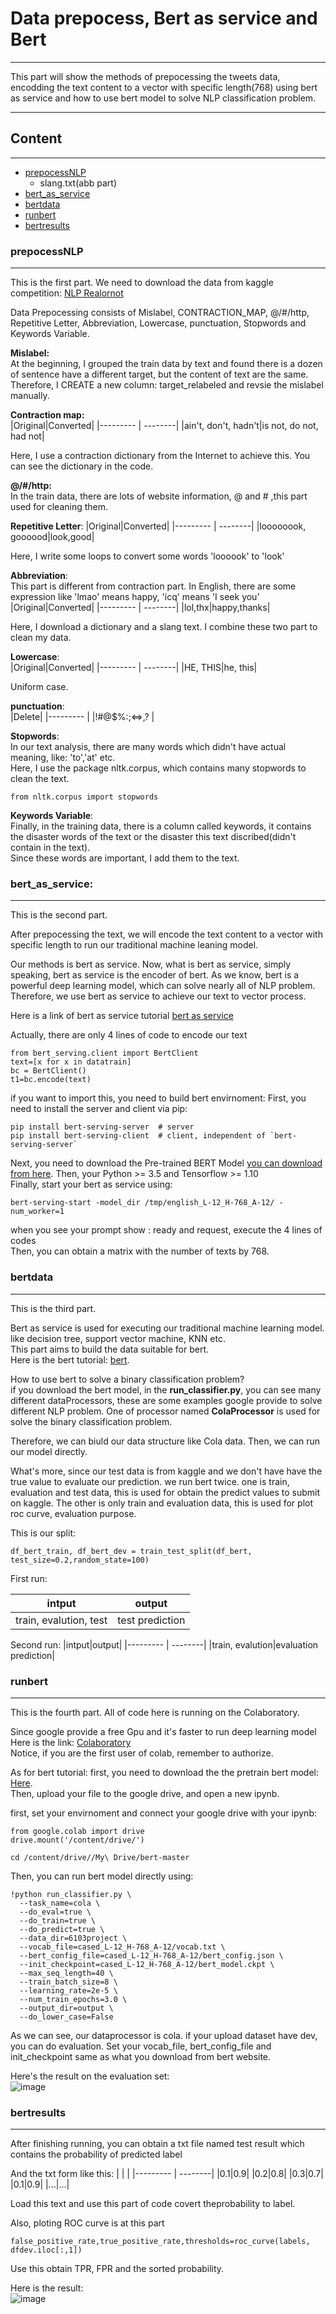 # Data prepocess, Bert as service and Bert
****
This part will show the methods of prepocessing the tweets data, encodding the text content to a vector with specific length(768) using bert as service and how to use bert model to solve NLP classification problem.



****
## Content
-----------
* [prepocessNLP](#prepocessNLP)
  * slang.txt(abb part)
* [bert_as_service](#bert_as_service)
* [bertdata](#bertdata)
* [runbert](#runbert)
* [bertresults](#bertresults)

### prepocessNLP
-----------
This is the first part. We need to download the data from kaggle competition:
[NLP Realornot](https://www.kaggle.com/c/nlp-getting-started )  

Data Prepocessing consists of Mislabel, CONTRACTION_MAP, @/#/http, Repetitive Letter, Abbreviation, Lowercase, punctuation, Stopwords and Keywords Variable.

**Mislabel:**  
At the beginning, I grouped the train data by text and found there is a dozen of sentence have a different target, but the content of text are the same. Therefore, I CREATE a new column: target_relabeled and  revsie the mislabel manually.

**Contraction map:**   
|Original|Converted|
|--------- | --------|
|ain't, don't, hadn't|is not, do not, had not|   

Here, I use a contraction dictionary from the Internet to achieve this. You can see the dictionary in the code.  

**@/#/http:**  
In the train data, there are lots of website information, @ and # ,this part used for cleaning them.

**Repetitive Letter**:
|Original|Converted|
|--------- | --------|
|loooooook, goooood|look,good| 

Here, I write some loops to convert some words 'loooook' to 'look'

**Abbreviation**:  
This part is different from contraction part. In English, there are some expression like 'lmao' means happy, 'icq' means 'I seek you'  
|Original|Converted|
|--------- | --------|
|lol,thx|happy,thanks|

Here, I download a dictionary and a slang text. I combine these two part to clean my data.

**Lowercase**:  
|Original|Converted|
|--------- | --------|
|HE, THIS|he, this|

Uniform case.

**punctuation**:  
|Delete|
|--------- | 
|!#@$%:;<=>,? |

**Stopwords**:  
In our text analysis, there are many words which didn't have actual meaning, like: 'to','at' etc.  
Here, I use the package nltk.corpus, which contains many stopwords to clean the text.  
```
from nltk.corpus import stopwords
```

**Keywords Variable**:  
Finally, in the training data, there is a column called keywords, it contains the disaster words of the text or the disaster this text discribed(didn't contain in the text).  
Since these words are important, I add them to the text.


### bert_as_service:
-----------
This is the second part.

After prepocessing the text, we will encode the text content to a vector with specific length to run our traditional machine leaning model.

Our methods is bert as service. Now, what is bert as service, simply speaking, bert as service is the encoder of bert. As we know, bert is a powerful deep learning model, which can solve nearly all of NLP problem. Therefore, we use bert as service to achieve our text to vector process.

Here is a link of bert as service tutorial 
[bert as service](https://github.com/hanxiao/bert-as-service )

Actually, there are only 4 lines of code to encode our text  
```
from bert_serving.client import BertClient
text=[x for x in datatrain]
bc = BertClient()
t1=bc.encode(text)
```
if you want to import this, you need to build bert envirnoment:
First, you need to install the server and client via pip:  
```
pip install bert-serving-server  # server
pip install bert-serving-client  # client, independent of `bert-serving-server`
```
Next, you need to download the Pre-trained BERT Model [you can download from here](https://github.com/google-research/bert#pre-trained-models).
Then, your  Python >= 3.5 and  Tensorflow >= 1.10  
Finally, start your bert as service using: 
```
bert-serving-start -model_dir /tmp/english_L-12_H-768_A-12/ -num_worker=1
```
when you see your prompt show : ready and request, execute the 4 lines of codes  
Then, you can obtain a matrix with  the number of texts by 768.

### bertdata
-----------
This is the third part.  

Bert as service is used for executing our traditional machine learning model. like decision tree, support vector machine, KNN etc.  
This part aims to build the data suitable for bert.  
Here is the bert tutorial: [bert](https://github.com/google-research/bert).

How to use bert to solve a binary classification problem?  
if you download the bert model, in the **run_classifier.py**, you can see many different dataProcessors, these are some examples google provide to solve different NLP problem. One of processor named  **ColaProcessor** is used for solve the binary classification problem.

Therefore, we can biuld our data structure like Cola data. Then, we can run our model directly.

What's more, since our test data is from kaggle and we don't have have the true value to evaluate our prediction. we run bert twice. one is train, evaluation and test data, this is used for obtain the predict values to submit on kaggle. The other is only train and evaluation data, this is used for plot roc curve, evaluation purpose.  

This is our split:  
```
df_bert_train, df_bert_dev = train_test_split(df_bert, test_size=0.2,random_state=100)
```
First run:  

|intput|output|
|--------- | --------|
|train, evalution, test|test prediction|

Second run:
|intput|output|
|--------- | --------|
|train, evalution|evaluation prediction|

### runbert
-----------
This is the fourth part. All of code here is running on the Colaboratory.

Since google provide a free Gpu and it's faster to run deep learning model
Here is the link: [Colaboratory](https://colab.research.google.com/notebooks/gpu.ipynb)  
Notice, if you are the first user of colab, remember to authorize.

As for bert tutorial:
first, you need to download the the pretrain bert model: [Here](https://github.com/google-research/bert#pre-trained-models).  
Then, upload your file to the google drive, and open a new ipynb.

first, set your envirnoment and connect your google drive with your ipynb:
```
from google.colab import drive
drive.mount('/content/drive/')
```
```
cd /content/drive//My\ Drive/bert-master
```
Then,  you can run bert model directly using:
```
!python run_classifier.py \
  --task_name=cola \
  --do_eval=true \
  --do_train=true \
  --do_predict=true \
  --data_dir=6103project \
  --vocab_file=cased_L-12_H-768_A-12/vocab.txt \
  --bert_config_file=cased_L-12_H-768_A-12/bert_config.json \
  --init_checkpoint=cased_L-12_H-768_A-12/bert_model.ckpt \
  --max_seq_length=40 \
  --train_batch_size=8 \
  --learning_rate=2e-5 \
  --num_train_epochs=3.0 \
  --output_dir=output \
  --do_lower_case=False
```
As we can see, our dataprocessor is cola. if your upload dataset have dev, you can do evaluation. Set your vocab_file, bert_config_file and init_checkpoint same as what you download from bert website.

Here's the result on the evaluation set:  
![image](https://github.com/weifeiwang0906/FinalProject-Group3/blob/master/Code/prepocess%20and%20bert%20jinyi%20shang/img/eval.PNG)

### bertresults
-----------
After finishing running, you can obtain a txt file named test result which contains the probability of predicted label

And the txt form like this:
|   |   |
|--------- | --------|
|0.1|0.9|
|0.2|0.8|
|0.3|0.7|
|0.1|0.9|
|...|...|

Load this text and use this part of code covert theprobability to label.

Also, ploting ROC curve is at this part
```
false_positive_rate,true_positive_rate,thresholds=roc_curve(labels, dfdev.iloc[:,1])
```
Use this obtain TPR, FPR and the sorted probability.

Here is the result:  
![image](https://github.com/weifeiwang0906/FinalProject-Group3/blob/master/Code/prepocess%20and%20bert%20jinyi%20shang/img/ROC.PNG)
